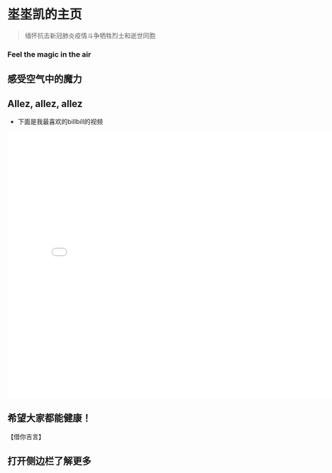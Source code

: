 # 埊埊凯的主页
> 缅怀抗击新冠肺炎疫情斗争牺牲烈士和逝世同胞
<!-- slide -->
### Feel the magic in the air
## 感受空气中的魔力
## Allez, allez, allez
<!-- slide -->
+ 下面是我最喜欢的billbill的视频
<!-- slide vertical=true -->
<iframe 
    width="800" 
    height="600" 
    src="//player.bilibili.com/player.html?aid=53437058&bvid=BV1q4411L7cW&cid=93489702&page=1" 
    scrolling="no" 
    border="0" 
    frameborder="no" 
    framespacing="0" 
    allowfullscreen="false"> 
    </iframe>
   
<!-- slide -->

## 希望大家都能健康！
【借你吉言】

<!-- slide vertical=true -->
## 打开侧边栏了解更多

